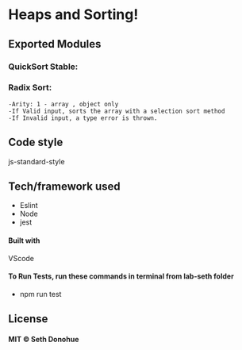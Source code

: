 # Heaps and Sorting!

## Exported Modules

### QuickSort Stable: 

### Radix Sort: 
    -Arity: 1 - array , object only
    -If Valid input, sorts the array with a selection sort method
    -If Invalid input, a type error is thrown.

## Code style

js-standard-style

## Tech/framework used
- Eslint
- Node
- jest


#### Built with

VScode


#### To Run Tests, run these commands in terminal from lab-seth folder

- npm run test

## License
#### MIT © Seth Donohue